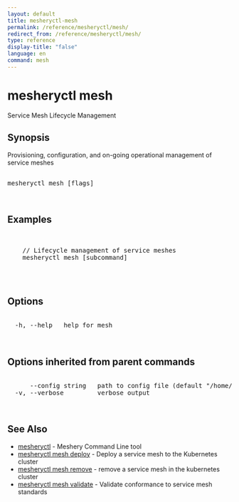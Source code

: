 ```yaml
---
layout: default
title: mesheryctl-mesh
permalink: /reference/mesheryctl/mesh/
redirect_from: /reference/mesheryctl/mesh/
type: reference
display-title: "false"
language: en
command: mesh
---
```


# mesheryctl mesh

Service Mesh Lifecycle Management

## Synopsis

Provisioning, configuration, and on-going operational management of service meshes

<pre class='codeblock-pre'>
<div class='codeblock'>
mesheryctl mesh [flags]

</div>
</pre> 

## Examples

<pre class='codeblock-pre'>
<div class='codeblock'>

	// Lifecycle management of service meshes
	mesheryctl mesh [subcommand] 
	

</div>
</pre> 

## Options

<pre class='codeblock-pre'>
<div class='codeblock'>
  -h, --help   help for mesh

</div>
</pre>

## Options inherited from parent commands

<pre class='codeblock-pre'>
<div class='codeblock'>
      --config string   path to config file (default "/home/admin-pc/.meshery/config.yaml")
  -v, --verbose         verbose output

</div>
</pre>

## See Also

* [mesheryctl](reference/mesheryctl/main)	 - Meshery Command Line tool
* [mesheryctl mesh deploy](deploy/)	 - Deploy a service mesh to the Kubernetes cluster
* [mesheryctl mesh remove](remove/)	 - remove a service mesh in the kubernetes cluster
* [mesheryctl mesh validate](validate/)	 - Validate conformance to service mesh standards

